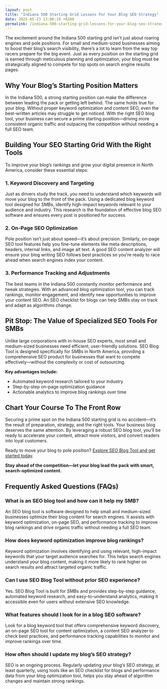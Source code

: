 ```yaml
---
layout: post
title: "Indiana 500 Starting Grid Lessons For Your Blog SEO Strategy"
date: 2025-05-23 13:06:19 +0200
permalink: /indiana-500-starting-grid-lessons-for-your-blog-seo-strategy/
---
```

The excitement around the Indiana 500 starting grid isn't just about roaring engines and pole positions. For small and medium-sized businesses aiming to boost their blog’s search visibility, there’s a lot to learn from the way top racers prepare for the big event. Just as every position on the starting grid is earned through meticulous planning and optimization, your blog must be strategically aligned to compete for top spots on search engine results pages.

## Why Your Blog’s Starting Position Matters

In the Indiana 500, a strong starting position can make the difference between leading the pack or getting left behind. The same holds true for your blog. Without proper keyword optimization and content SEO, even the best-written articles may struggle to get noticed. With the right SEO blog tool, your business can secure a prime starting position—driving more consistent organic traffic and outpacing the competition without needing a full SEO team.

## Building Your SEO Starting Grid With the Right Tools

To improve your blog’s rankings and grow your digital presence in North America, consider these essential steps:

### 1. **Keyword Discovery and Targeting**

Just as drivers study the track, you need to understand which keywords will move your blog to the front of the pack. Using a dedicated blog keyword tool designed for SMBs, identify high-impact keywords relevant to your audience and industry. This research is the foundation of effective blog SEO software and ensures every post is positioned for success.

### 2. **On-Page SEO Optimization**

Pole position isn’t just about speed—it’s about precision. Similarly, on-page SEO tool features help you fine-tune elements like meta descriptions, headers, internal links, and image alt text. A good SEO content analyzer will ensure your blog writing SEO follows best practices so you’re ready to race ahead when search engines index your content.

### 3. **Performance Tracking and Adjustments**

The best teams in the Indiana 500 constantly monitor performance and tweak strategies. With an advanced blog optimization tool, you can track rankings, monitor engagement, and identify new opportunities to improve your content SEO. An SEO checklist for blogs can help SMBs stay on track and adapt as algorithms change.

## Pit Stop: The Value of Specialized SEO Tools For SMBs

Unlike large corporations with in-house SEO experts, most small and medium-sized businesses need efficient, user-friendly solutions. SEO Blog Tool is designed specifically for SMBs in North America, providing a comprehensive SEO product for businesses that want to compete effectively—without the complexity or cost of outsourcing.

**Key advantages include:**
- Automated keyword research tailored to your industry
- Step-by-step on-page optimization guidance
- Actionable analytics to improve blog rankings over time

## Chart Your Course To The Front Row

Securing a prime spot on the Indiana 500 starting grid is no accident—it’s the result of preparation, strategy, and the right tools. Your business blog deserves the same attention. By leveraging a robust SEO blog tool, you’ll be ready to accelerate your content, attract more visitors, and convert readers into loyal customers.

Ready to move your blog to pole position? [Explore SEO Blog Tool and get started today](https://seoblogtool.com/).

**Stay ahead of the competition—let your blog lead the pack with smart, search-optimized content.**

## Frequently Asked Questions (FAQs)

### What is an SEO blog tool and how can it help my SMB?

An SEO blog tool is software designed to help small and medium-sized businesses optimize their blog content for search engines. It assists with keyword optimization, on-page SEO, and performance tracking to improve blog rankings and drive organic traffic without needing a full SEO team.

### How does keyword optimization improve blog rankings?

Keyword optimization involves identifying and using relevant, high-impact keywords that your target audience searches for. This helps search engines understand your blog content, making it more likely to rank higher on search results and attract targeted organic traffic.

### Can I use SEO Blog Tool without prior SEO experience?

Yes. SEO Blog Tool is built for SMBs and provides step-by-step guidance, automated keyword research, and easy-to-understand analytics, making it accessible even for users without extensive SEO knowledge.

### What features should I look for in a blog SEO software?

Look for a blog keyword tool that offers comprehensive keyword discovery, an on-page SEO tool for content optimization, a content SEO analyzer to check best practices, and performance tracking capabilities to monitor and improve rankings over time.

### How often should I update my blog’s SEO strategy?

SEO is an ongoing process. Regularly updating your blog’s SEO strategy, at least quarterly, using tools like an SEO checklist for blogs and performance data from your blog optimization tool, helps you stay ahead of algorithm changes and maintain strong rankings.

<script type="application/ld+json">
{
  "@context": "https://schema.org",
  "@type": "BlogPosting",
  "headline": "Indiana 500 Starting Grid Lessons For Your Blog SEO Strategy",
  "description": "Learn how small and medium-sized businesses can boost blog SEO performance by applying lessons from the Indiana 500 starting grid, using the right SEO blog tool for keyword optimization and content SEO.",
  "url": "https://seoblogtool.com/indiana-500-starting-grid-lessons-blog-seo-strategy",
  "datePublished": "2024-06-01",
  "dateModified": "2024-06-01",
  "author": {
    "@type": "Person",
    "name": "SEO Blog Tool"
  },
  "publisher": {
    "@type": "Person",
    "name": "SEO Blog Tool"
  },
  "mainEntityOfPage": {
    "@type": "WebPage",
    "@id": "https://seoblogtool.com/indiana-500-starting-grid-lessons-blog-seo-strategy"
  }
}
</script>

<script type="application/ld+json">
{
  "@context": "https://schema.org",
  "@type": "FAQPage",
  "mainEntity": [
    {
      "@type": "Question",
      "name": "What is an SEO blog tool and how can it help my SMB?",
      "acceptedAnswer": {
        "@type": "Answer",
        "text": "An SEO blog tool is software designed to help small and medium-sized businesses optimize their blog content for search engines. It assists with keyword optimization, on-page SEO, and performance tracking to improve blog rankings and drive organic traffic without needing a full SEO team."
      }
    },
    {
      "@type": "Question",
      "name": "How does keyword optimization improve blog rankings?",
      "acceptedAnswer": {
        "@type": "Answer",
        "text": "Keyword optimization involves identifying and using relevant, high-impact keywords that your target audience searches for. This helps search engines understand your blog content, making it more likely to rank higher on search results and attract targeted organic traffic."
      }
    },
    {
      "@type": "Question",
      "name": "Can I use SEO Blog Tool without prior SEO experience?",
      "acceptedAnswer": {
        "@type": "Answer",
        "text": "Yes. SEO Blog Tool is built for SMBs and provides step-by-step guidance, automated keyword research, and easy-to-understand analytics, making it accessible even for users without extensive SEO knowledge."
      }
    },
    {
      "@type": "Question",
      "name": "What features should I look for in a blog SEO software?",
      "acceptedAnswer": {
        "@type": "Answer",
        "text": "Look for a blog keyword tool that offers comprehensive keyword discovery, an on-page SEO tool for content optimization, a content SEO analyzer to check best practices, and performance tracking capabilities to monitor and improve rankings over time."
      }
    },
    {
      "@type": "Question",
      "name": "How often should I update my blog’s SEO strategy?",
      "acceptedAnswer": {
        "@type": "Answer",
        "text": "SEO is an ongoing process. Regularly updating your blog’s SEO strategy, at least quarterly, using tools like an SEO checklist for blogs and performance data from your blog optimization tool, helps you stay ahead of algorithm changes and maintain strong rankings."
      }
    }
  ]
}
</script>